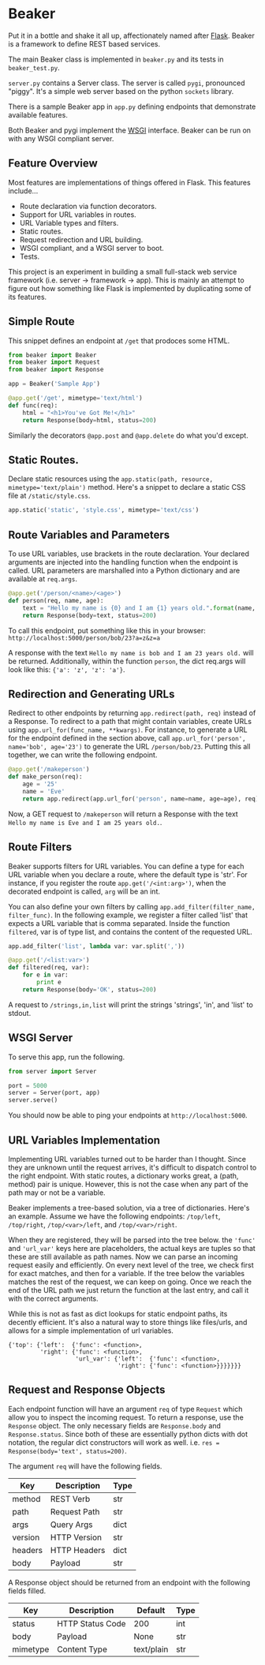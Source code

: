 # Beaker

Put it in a bottle and shake it all up, affectionately named after [Flask](http://flask.pocoo.org). Beaker is a framework to define REST based services.

The main Beaker class is implemented in `beaker.py` and its tests in `beaker_test.py`.

`server.py` contains a Server class. The server is called `pygi`, pronounced "piggy". It's a simple web server based on the python `sockets` library.

There is a sample Beaker app in `app.py` defining endpoints that demonstrate available features.

Both Beaker and pygi implement the [WSGI](https://www.python.org/dev/peps/pep-0333/) interface. Beaker can be run on with any WSGI compliant server.

## Feature Overview

Most features are implementations of things offered in Flask. This features include...

- Route declaration via function decorators.
- Support for URL variables in routes.
- URL Variable types and filters.
- Static routes.
- Request redirection and URL building.
- WSGI compliant, and a WSGI server to boot.
- Tests.

This project is an experiment in building a small full-stack web service framework (i.e. server -> framework -> app). This is mainly an attempt to figure out how something like Flask is implemented by duplicating some of its features.

## Simple Route

This snippet defines an endpoint at `/get` that prodoces some HTML.

```python
from beaker import Beaker
from beaker import Request
from beaker import Response

app = Beaker('Sample App')

@app.get('/get', mimetype='text/html')
def func(req):
    html = "<h1>You've Got Me!</h1>"
    return Response(body=html, status=200)
```

Similarly the decorators `@app.post` and `@app.delete` do what you'd except.

## Static Routes.

Declare static resources using the `app.static(path, resource, mimetype='text/plain')` method. Here's a snippet to declare a static CSS file at `/static/style.css`.

```python
app.static('static', 'style.css', mimetype='text/css')
```

## Route Variables and Parameters
To use URL variables, use brackets in the route declaration. Your declared arguments are injected into the handling function when the endpoint is called. URL parameters are marshalled into a Python dictionary and are available at `req.args`.

```Python
@app.get('/person/<name>/<age>')
def person(req, name, age):
    text = "Hello my name is {0} and I am {1} years old.".format(name, age)
    return Response(body=text, status=200)
```

To call this endpoint, put something like this in your browser: `http://localhost:5000/person/bob/23?a=z&z=a`

A response with the text `Hello my name is bob and I am 23 years old.` will be returned. Additionally, within the function `person`, the dict req.args will look like this: `{'a': 'z', 'z': 'a'}`.


## Redirection and Generating URLs

Redirect to other endpoints by returning `app.redirect(path, req)` instead of a Response. To redirect to a path that might contain variables, create URLs using `app.url_for(func_name, **kwargs)`. For instance, to generate a URL for the endpoint defined in the section above, call `app.url_for('person', name='bob', age='23')` to generate the URL `/person/bob/23`. Putting this all together, we can write the following endpoint.

```python
@app.get('/makeperson')
def make_person(req):
    age = '25'
    name = 'Eve'
    return app.redirect(app.url_for('person', name=name, age=age), req)
```

Now, a GET request to `/makeperson` will return a Response with the text `Hello my name is Eve and I am 25 years old.`.

## Route Filters

Beaker supports filters for URL variables. You can define a type for each URL variable when you declare a route, where the default type is 'str'. For instance, if you register the route `app.get('/<int:arg>')`, when the decorated endpoint is called, `arg` will be an int.

You can also define your own filters by calling `app.add_filter(filter_name, filter_func)`. In the following example, we register a filter called 'list' that expects a URL variable that is comma separated. Inside the function `filtered`, var is of type list, and contains the content of the requested URL.

```Python
app.add_filter('list', lambda var: var.split(','))

@app.get('/<list:var>')
def filtered(req, var):
    for e in var:
        print e
    return Response(body='OK', status=200)
```

A request to `/strings,in,list` will print the strings 'strings', 'in', and 'list' to stdout.

## WSGI Server

To serve this app, run the following.

```python
from server import Server

port = 5000
server = Server(port, app)
server.serve()
```

You should now be able to ping your endpoints at `http://localhost:5000`.

## URL Variables Implementation

Implementing URL variables turned out to be harder than I thought. Since they are unknown until the request arrives, it's difficult to dispatch control to the right endpoint. With static routes, a dictionary works great, a (path, method) pair is unique. However, this is not the case when any part of the path may or not be a variable.

Beaker implements a tree-based solution, via a tree of dictionaries. Here's an example. Assume we have the following endpoints: `/top/left`, `/top/right`, `/top/<var>/left`, and `/top/<var>/right`.

When they are registered, they will be parsed into the tree below. the `'func'` and `'url_var'` keys here are placeholders, the actual keys are tuples so that these are still available as path names. Now we can parse an incoming request easily and efficiently. On every next level of the tree, we check first for exact matches, and then for a variable. If the tree below the variables matches the rest of the request, we can keep on going. Once we reach the end of the URL path we just return the function at the last entry, and call it with the correct arguments.

While this is not as fast as dict lookups for static endpoint paths, its decently efficient. It's also a natural way to store things like files/urls, and allows for a simple implementation of url variables.

```
{'top': {'left':  {'func': <function>,
         'right': {'func': <function>,
                   'url_var': {'left':  {'func': <function>,
                               'right': {'func': <function>}}}}}}}
```

## Request and Response Objects

Each endpoint function will have an argument `req` of type `Request` which allow you to inspect the incoming request. To return a response, use the `Response` object. The only necessary fields are `Response.body` and `Response.status`. Since both of these are essentially python dicts with dot notation, the regular dict constructors will work as well. i.e. `res = Response(body='text', status=200)`.

The argument `req` will have the following fields.

| Key     | Description  | Type |
| ------- | ------------ | ---- |
| method  | REST Verb    | str  |
| path    | Request Path | str  |
| args    | Query Args   | dict |
| version | HTTP Version | str  |
| headers | HTTP Headers | dict |
| body    | Payload      | str  |

A Response object should be returned from an endpoint with the following fields filled.

| Key      | Description       | Default    | Type | 
| -------- | ----------------- | ---------- | ---- |
| status   | HTTP Status Code  | 200        | int  |
| body     | Payload           | None       | str  |
| mimetype | Content Type      | text/plain | str  |


